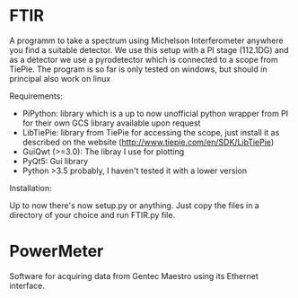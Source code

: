 # FTIR
A programm to take a spectrum using Michelson Interferometer anywhere you find a suitable detector. We use this setup with a PI stage (112.1DG) and as a detector we use a pyrodetector  which is connected to a scope from TiePie. 
The program is so far is only tested on windows, but should in principal also work on linux

Requirements:
- PiPython: library which is a up to now unofficial python wrapper from PI for their own GCS library available upon request
- LibTiePie: library from TiePie for accessing the scope, just install it as described on the website (http://www.tiepie.com/en/SDK/LibTiePie)
- GuiQwt (>=3.0): The libray I use for plotting
- PyQt5: Gui library
- Python >3.5 probably, I haven't tested it with a lower version

Installation:

Up to now there's now setup.py or anything. Just copy the files in a directory of your choice and run FTIR.py file.


# PowerMeter
Software for acquiring data from Gentec Maestro using its Ethernet interface.
